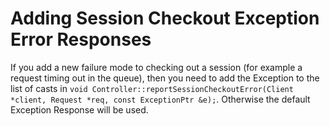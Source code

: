 # Adding Session Checkout Exception Error Responses

If you add a new failure mode to checking out a session (for example a request timing out in the queue), then you need to add the Exception to the list of casts in `void Controller::reportSessionCheckoutError(Client *client, Request *req, const ExceptionPtr &e);`. Otherwise the default Exception Response will be used.
